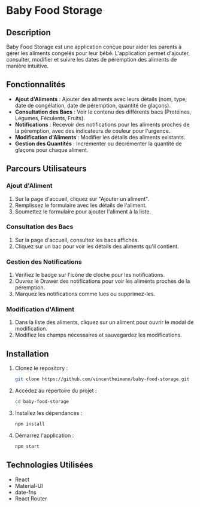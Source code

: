 # Baby Food Storage

## Description

Baby Food Storage est une application conçue pour aider les parents à gérer les aliments congelés pour leur bébé. L'application permet d'ajouter, consulter, modifier et suivre les dates de péremption des aliments de manière intuitive.

## Fonctionnalités

- **Ajout d'Aliments** : Ajouter des aliments avec leurs détails (nom, type, date de congélation, date de péremption, quantité de glaçons).
- **Consultation des Bacs** : Voir le contenu des différents bacs (Protéines, Légumes, Féculents, Fruits).
- **Notifications** : Recevoir des notifications pour les aliments proches de la péremption, avec des indicateurs de couleur pour l'urgence.
- **Modification d'Aliments** : Modifier les détails des aliments existants.
- **Gestion des Quantités** : Incrémenter ou décrémenter la quantité de glaçons pour chaque aliment.

## Parcours Utilisateurs

### Ajout d'Aliment

1. Sur la page d'accueil, cliquez sur "Ajouter un aliment".
2. Remplissez le formulaire avec les détails de l'aliment.
3. Soumettez le formulaire pour ajouter l'aliment à la liste.

### Consultation des Bacs

1. Sur la page d'accueil, consultez les bacs affichés.
2. Cliquez sur un bac pour voir les détails des aliments qu'il contient.

### Gestion des Notifications

1. Vérifiez le badge sur l'icône de cloche pour les notifications.
2. Ouvrez le Drawer des notifications pour voir les aliments proches de la péremption.
3. Marquez les notifications comme lues ou supprimez-les.

### Modification d'Aliment

1. Dans la liste des aliments, cliquez sur un aliment pour ouvrir le modal de modification.
2. Modifiez les champs nécessaires et sauvegardez les modifications.

## Installation

1. Clonez le repository :
   ```bash
   git clone https://github.com/vincentheimann/baby-food-storage.git
   ```
2. Accédez au répertoire du projet :
   ```bash
   cd baby-food-storage
   ```
3. Installez les dépendances :
   ```bash
   npm install
   ```
4. Démarrez l'application :
   ```bash
   npm start
   ```

## Technologies Utilisées

- React
- Material-UI
- date-fns
- React Router
